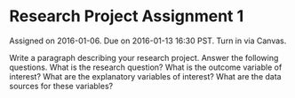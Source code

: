 # Research Project Assignment 1

Assigned on 2016-01-06. Due on 2016-01-13 16:30 PST. Turn in via Canvas.

Write a paragraph describing your research project. Answer the following questions. What is the research question? What is the outcome variable of interest? What are the explanatory variables of interest? What are the data sources for these variables?
